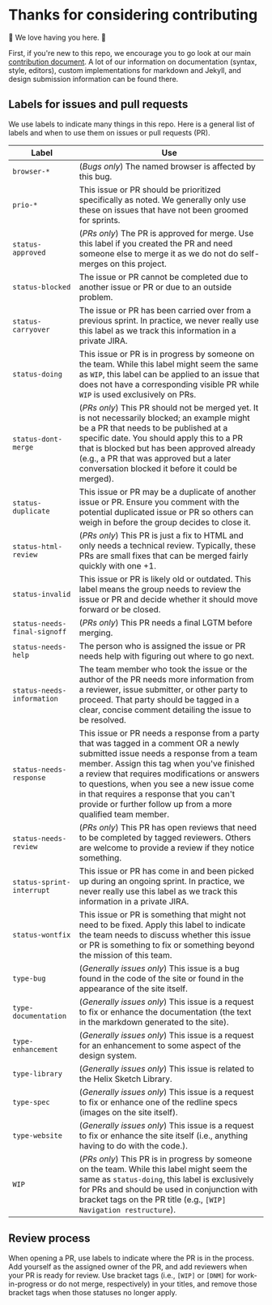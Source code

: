 # Thanks for considering contributing

:tada: We love having you here. :tada:

First, if you're new to this repo, we encourage you to go look at our main
[contribution document](../contribute.md). A lot of our information on
documentation (syntax, style, editors), custom implementations for markdown
and Jekyll, and design submission information can be found there.

## Labels for issues and pull requests

We use labels to indicate many things in this repo. Here is a general list of
labels and when to use them on issues or pull requests (PR).

| Label | Use |
| --- | --- |
| `browser-*` | (_Bugs only_) The named browser is affected by this bug. |
| `prio-*` | This issue or PR should be prioritized specifically as noted. We generally only use these on issues that have not been groomed for sprints. |
| `status-approved` | (_PRs only_) The PR is approved for merge. Use this label if you created the PR and need someone else to merge it as we do not do self-merges on this project. |
| `status-blocked` | The issue or PR cannot be completed due to another issue or PR or due to an outside problem. |
| `status-carryover` | The issue or PR has been carried over from a previous sprint. In practice, we never really use this label as we track this information in a private JIRA. |
| `status-doing` | This issue or PR is in progress by someone on the team. While this label might seem the same as `WIP`, this label can be applied to an issue that does not have a corresponding visible PR while `WIP` is used exclusively on PRs. |
| `status-dont-merge` | (_PRs only_) This PR should not be merged yet. It is not necessarily blocked; an example might be a PR that needs to be published at a specific date. You should apply this to a PR that is blocked but has been approved already (e.g., a PR that was approved but a later conversation blocked it before it could be merged). |
| `status-duplicate` | This issue or PR may be a duplicate of another issue or PR. Ensure you comment with the potential duplicated issue or PR so others can weigh in before the group decides to close it. |
| `status-html-review` | (_PRs only_) This PR is just a fix to HTML and only needs a technical review. Typically, these PRs are small fixes that can be merged fairly quickly with one +1. |
| `status-invalid` | This issue or PR is likely old or outdated. This label means the group needs to review the issue or PR and decide whether it should move forward or be closed. |
| `status-needs-final-signoff` | (_PRs only_) This PR needs a final LGTM before merging. |
| `status-needs-help` | The person who is assigned the issue or PR needs help with figuring out where to go next. |
| `status-needs-information` | The team member who took the issue or the author of the PR needs more information from a reviewer, issue submitter, or other party to proceed. That party should be tagged in a clear, concise comment detailing the issue to be resolved. |
| `status-needs-response` | This issue or PR needs a response from a party that was tagged in a comment OR a newly submitted issue needs a response from a team member. Assign this tag when you've finished a review that requires modifications or answers to questions, when you see a new issue come in that requires a response that you can't provide or further follow up from a more qualified team member. |
| `status-needs-review` | (_PRs only_) This PR has open reviews that need to be completed by tagged reviewers. Others are welcome to provide a review if they notice something. |
| `status-sprint-interrupt` | This issue or PR has come in and been picked up during an ongoing sprint. In practice, we never really use this label as we track this information in a private JIRA. |
| `status-wontfix` | This issue or PR is something that might not need to be fixed. Apply this label to indicate the team needs to discuss whether this issue or PR is something to fix or something beyond the mission of this team. |
| `type-bug` | (_Generally issues only_) This issue is a bug found in the code of the site or found in the appearance of the site itself. |
| `type-documentation` | (_Generally issues only_) This issue is a request to fix or enhance the documentation (the text in the markdown generated to the site). |
| `type-enhancement` | (_Generally issues only_) This issue is a request for an enhancement to some aspect of the design system. |
| `type-library` | (_Generally issues only_) This issue is related to the Helix Sketch Library. |
| `type-spec` | (_Generally issues only_) This issue is a request to fix or enhance one of the redline specs (images on the site itself).
| `type-website` | (_Generally issues only_) This issue is a request to fix or enhance the site itself (i.e., anything having to do with the code.). |
| `WIP` | (_PRs only_) This PR is in progress by someone on the team. While this label might seem the same as `status-doing`, this label is exclusively for PRs and should be used in conjunction with bracket tags on the PR title (e.g., `[WIP] Navigation restructure`). |

## Review process

When opening a PR, use labels to indicate where the PR is in the process. Add yourself as the assigned owner of the PR, and add reviewers when your PR is ready for review. Use bracket tags (i.e., `[WIP]` or `[DNM]` for work-in-progress or do not merge, respectively) in your titles, and remove those bracket tags when those statuses no longer apply.
